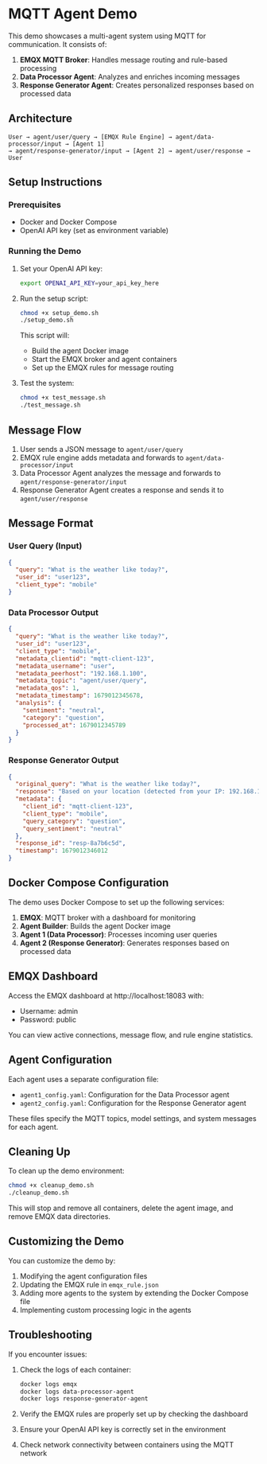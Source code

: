 # MQTT Agent Demo

This demo showcases a multi-agent system using MQTT for communication. It consists of:

1. **EMQX MQTT Broker**: Handles message routing and rule-based processing
2. **Data Processor Agent**: Analyzes and enriches incoming messages
3. **Response Generator Agent**: Creates personalized responses based on processed data

## Architecture

```
User → agent/user/query → [EMQX Rule Engine] → agent/data-processor/input → [Agent 1] 
→ agent/response-generator/input → [Agent 2] → agent/user/response → User
```

## Setup Instructions

### Prerequisites

- Docker and Docker Compose
- OpenAI API key (set as environment variable)

### Running the Demo

1. Set your OpenAI API key:
   ```bash
   export OPENAI_API_KEY=your_api_key_here
   ```

2. Run the setup script:
   ```bash
   chmod +x setup_demo.sh
   ./setup_demo.sh
   ```

   This script will:
   - Build the agent Docker image
   - Start the EMQX broker and agent containers
   - Set up the EMQX rules for message routing

3. Test the system:
   ```bash
   chmod +x test_message.sh
   ./test_message.sh
   ```

## Message Flow

1. User sends a JSON message to `agent/user/query`
2. EMQX rule engine adds metadata and forwards to `agent/data-processor/input`
3. Data Processor Agent analyzes the message and forwards to `agent/response-generator/input`
4. Response Generator Agent creates a response and sends it to `agent/user/response`

## Message Format

### User Query (Input)
```json
{
  "query": "What is the weather like today?",
  "user_id": "user123",
  "client_type": "mobile"
}
```

### Data Processor Output
```json
{
  "query": "What is the weather like today?",
  "user_id": "user123",
  "client_type": "mobile",
  "metadata_clientid": "mqtt-client-123",
  "metadata_username": "user",
  "metadata_peerhost": "192.168.1.100",
  "metadata_topic": "agent/user/query",
  "metadata_qos": 1,
  "metadata_timestamp": 1679012345678,
  "analysis": {
    "sentiment": "neutral",
    "category": "question",
    "processed_at": 1679012345789
  }
}
```

### Response Generator Output
```json
{
  "original_query": "What is the weather like today?",
  "response": "Based on your location (detected from your IP: 192.168.1.100), the weather today is sunny with a high of 75°F. Have a great day, user123!",
  "metadata": {
    "client_id": "mqtt-client-123",
    "client_type": "mobile",
    "query_category": "question",
    "query_sentiment": "neutral"
  },
  "response_id": "resp-8a7b6c5d",
  "timestamp": 1679012346012
}
```

## Docker Compose Configuration

The demo uses Docker Compose to set up the following services:

1. **EMQX**: MQTT broker with a dashboard for monitoring
2. **Agent Builder**: Builds the agent Docker image
3. **Agent 1 (Data Processor)**: Processes incoming user queries
4. **Agent 2 (Response Generator)**: Generates responses based on processed data

## EMQX Dashboard

Access the EMQX dashboard at http://localhost:18083 with:
- Username: admin
- Password: public

You can view active connections, message flow, and rule engine statistics.

## Agent Configuration

Each agent uses a separate configuration file:

- `agent1_config.yaml`: Configuration for the Data Processor agent
- `agent2_config.yaml`: Configuration for the Response Generator agent

These files specify the MQTT topics, model settings, and system messages for each agent.

## Cleaning Up

To clean up the demo environment:

```bash
chmod +x cleanup_demo.sh
./cleanup_demo.sh
```

This will stop and remove all containers, delete the agent image, and remove EMQX data directories.

## Customizing the Demo

You can customize the demo by:

1. Modifying the agent configuration files
2. Updating the EMQX rule in `emqx_rule.json`
3. Adding more agents to the system by extending the Docker Compose file
4. Implementing custom processing logic in the agents

## Troubleshooting

If you encounter issues:

1. Check the logs of each container:
   ```bash
   docker logs emqx
   docker logs data-processor-agent
   docker logs response-generator-agent
   ```

2. Verify the EMQX rules are properly set up by checking the dashboard

3. Ensure your OpenAI API key is correctly set in the environment

4. Check network connectivity between containers using the MQTT network 